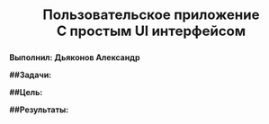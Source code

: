 <p align="center" style ="font-size: 24px"><strong>Пользовательское приложение </br>
С простым UI интерфейсом
</p>
Выполнил: <strong>Дьяконов Александр</strong></br>
</p>

##Задачи:

##Цель:

##Результаты:
